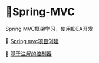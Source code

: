 # :fallen_leaf:Spring-MVC
Spring MVC框架学习，使用IDEA开发

:maple_leaf: [Spring mvc项目创建](https://github.com/Lumnca/Spring-MVC/blob/master/hello.md)

:maple_leaf: [基于注解的控制器](https://github.com/Lumnca/Spring-MVC/blob/master/hello.md)

